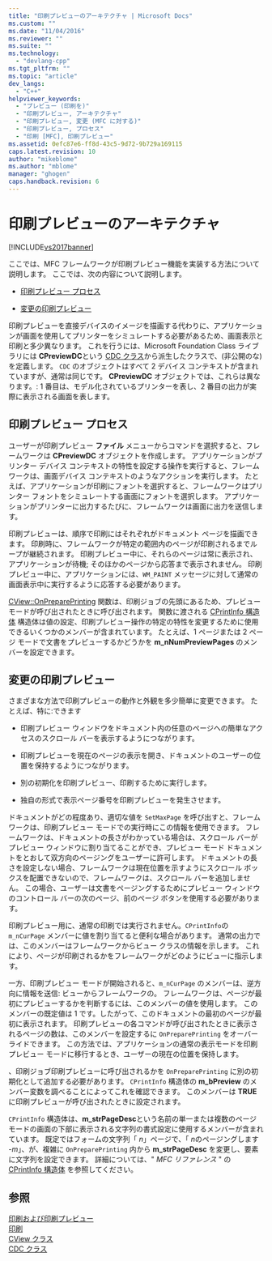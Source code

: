 ```yaml
---
title: "印刷プレビューのアーキテクチャ | Microsoft Docs"
ms.custom: ""
ms.date: "11/04/2016"
ms.reviewer: ""
ms.suite: ""
ms.technology: 
  - "devlang-cpp"
ms.tgt_pltfrm: ""
ms.topic: "article"
dev_langs: 
  - "C++"
helpviewer_keywords: 
  - "プレビュー (印刷を)"
  - "印刷プレビュー, アーキテクチャ"
  - "印刷プレビュー, 変更 (MFC に対する)"
  - "印刷プレビュー, プロセス"
  - "印刷 [MFC], 印刷プレビュー"
ms.assetid: 0efc87e6-ff8d-43c5-9d72-9b729a169115
caps.latest.revision: 10
author: "mikeblome"
ms.author: "mblome"
manager: "ghogen"
caps.handback.revision: 6
---
```

# 印刷プレビューのアーキテクチャ
[!INCLUDE[vs2017banner](../assembler/inline/includes/vs2017banner.md)]

ここでは、MFC フレームワークが印刷プレビュー機能を実装する方法について説明します。  ここでは、次の内容について説明します。  
  
-   [印刷プレビュー プロセス](#_core_the_print_preview_process)  
  
-   [変更の印刷プレビュー](#_core_modifying_print_preview)  
  
 印刷プレビューを直接デバイスのイメージを描画する代わりに、アプリケーションが画面を使用してプリンターをシミュレートする必要があるため、画面表示と印刷と多少異なります。  これを行うには、Microsoft Foundation Class ライブラリには **CPreviewDC**という [CDC クラス](../Topic/CDC%20Class.md)から派生したクラスで、\(非公開のな\) を定義します。  `CDC` のオブジェクトはすべて 2 デバイス コンテキストが含まれていますが、通常は同じです。  **CPreviewDC** オブジェクトでは、これらは異なります。: 1 番目は、モデル化されているプリンターを表し、2 番目の出力が実際に表示される画面を表します。  
  
##  <a name="_core_the_print_preview_process"></a> 印刷プレビュー プロセス  
 ユーザーが印刷プレビュー **ファイル** メニューからコマンドを選択すると、フレームワークは **CPreviewDC** オブジェクトを作成します。  アプリケーションがプリンター デバイス コンテキストの特性を設定する操作を実行すると、フレームワークは、画面デバイス コンテキストのようなアクションを実行します。  たとえば、アプリケーションが印刷にフォントを選択すると、フレームワークはプリンター フォントをシミュレートする画面にフォントを選択します。  アプリケーションがプリンターに出力するたびに、フレームワークは画面に出力を送信します。  
  
 印刷プレビューは、順序で印刷にはそれぞれがドキュメント ページを描画できます。  印刷時に、フレームワークが特定の範囲内のページが印刷されるまでループが継続されます。  印刷プレビュー中に、それらのページは常に表示され、アプリケーションが待機; そのほかのページから応答まで表示されません。  印刷プレビュー中に、アプリケーションには、`WM_PAINT` メッセージに対して通常の画面表示中に実行するように応答する必要があります。  
  
 [CView::OnPreparePrinting](../Topic/CView::OnPreparePrinting.md) 関数は、印刷ジョブの先頭にあるため、プレビュー モードが呼び出されたときに呼び出されます。  関数に渡される [CPrintInfo 構造体](../mfc/reference/cprintinfo-structure.md) 構造体は値の設定、印刷プレビュー操作の特定の特性を変更するために使用できるいくつかのメンバーが含まれています。  たとえば、1 ページまたは 2 ページ モードで文書をプレビューするかどうかを **m\_nNumPreviewPages** のメンバーを設定できます。  
  
##  <a name="_core_modifying_print_preview"></a> 変更の印刷プレビュー  
 さまざまな方法で印刷プレビューの動作と外観を多少簡単に変更できます。  たとえば、特に:できます  
  
-   印刷プレビュー ウィンドウをドキュメント内の任意のページへの簡単なアクセスのスクロール バーを表示するようにつながります。  
  
-   印刷プレビューを現在のページの表示を開き、ドキュメントのユーザーの位置を保持するようにつながります。  
  
-   別の初期化を印刷プレビュー、印刷するために実行します。  
  
-   独自の形式で表示ページ番号を印刷プレビューを発生させます。  
  
 ドキュメントがどの程度あり、適切な値を `SetMaxPage` を呼び出すと、フレームワークは、印刷プレビュー モードでの実行時にこの情報を使用できます。  フレームワークは、ドキュメントの長さがわかっている場合は、スクロール バーがプレビュー ウィンドウに割り当てることができ、プレビュー モード ドキュメントをとおして双方向のページングをユーザーに許可します。  ドキュメントの長さを設定しない場合、フレームワークは現在位置を示すようにスクロール ボックスを配置できないので、フレームワークは、スクロール バーを追加しません。  この場合、ユーザーは文書をページングするためにプレビュー ウィンドウのコントロール バーの次のページ、前のページ ボタンを使用する必要があります。  
  
 印刷プレビュー用に、通常の印刷では実行されません。`CPrintInfo`の `m_nCurPage` メンバーに値を割り当てると便利な場合があります。  通常の出力では、このメンバーはフレームワークからビュー クラスの情報を示します。  これにより、ページが印刷されるかをフレームワークがどのようにビューに指示します。  
  
 一方、印刷プレビュー モードが開始されると、`m_nCurPage` のメンバーは、逆方向に情報を送信: ビューからフレームワークの。  フレームワークは、ページが最初にプレビューするかを判断するには、このメンバーの値を使用します。  このメンバーの既定値は 1 です。したがって、このドキュメントの最初のページが最初に表示されます。  印刷プレビューの各コマンドが呼び出されたときに表示されるページの数は、このメンバーを設定するに `OnPreparePrinting` をオーバーライドできます。  この方法では、アプリケーションの通常の表示モードを印刷プレビュー モードに移行するとき、ユーザーの現在の位置を保持します。  
  
 、印刷ジョブ印刷プレビューに呼び出されるかを `OnPreparePrinting` に別の初期化として追加する必要があります。  `CPrintInfo` 構造体の **m\_bPreview** のメンバー変数を調べることによってこれを確認できます。  このメンバーは **TRUE** に印刷プレビューが呼び出されたときに設定されます。  
  
 `CPrintInfo` 構造体は、**m\_strPageDesc**という名前の単一または複数のページ モードの画面の下部に表示される文字列の書式設定に使用するメンバーが含まれています。  既定ではフォームの文字列「 *n*」ページで、「 *n*のページングします   \-*m*」、が、複雑に `OnPreparePrinting` 内から **m\_strPageDesc** を変更し、要素に文字列を設定できます。  詳細については、" *MFC リファレンス* " の[CPrintInfo 構造体](../mfc/reference/cprintinfo-structure.md) を参照してください。  
  
## 参照  
 [印刷および印刷プレビュー](../mfc/printing-and-print-preview.md)   
 [印刷](../mfc/printing.md)   
 [CView クラス](../Topic/CView%20Class.md)   
 [CDC クラス](../Topic/CDC%20Class.md)